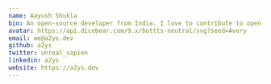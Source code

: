 ```yaml
---
name: Aayush Shukla
bio: An open-source developer from India. I love to contribute to open-source projects and write about programming.
avatar: https://api.dicebear.com/9.x/bottts-neutral/svg?seed=Avery
email: me@a2ys.dev
github: a2ys
twitter: unreal_sapien
linkedin: a2ys
website: https://a2ys.dev
---
```

